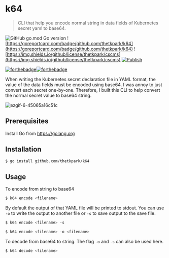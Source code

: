 # k64

> CLI that help you encode normal string in data fields of Kubernetes secret yaml to base64.

![GitHub go.mod Go version](https://img.shields.io/github/go-mod/go-version/thetkpark/k64) ![https://goreportcard.com/badge/github.com/thetkpark/k64](https://goreportcard.com/badge/github.com/thetkpark/k64) ![https://img.shields.io/github/license/thetkpark/cscms](https://img.shields.io/github/license/thetkpark/cscms) [![Publish](https://github.com/thetkpark/k64/actions/workflows/go-publish-on-tag.yml/badge.svg)](https://github.com/thetkpark/k64/actions/workflows/go-publish-on-tag.yml)

[![forthebadge](https://forthebadge.com/images/badges/made-with-go.svg)](https://forthebadge.com)[![forthebadge](https://forthebadge.com/images/badges/you-didnt-ask-for-this.svg)](https://forthebadge.com)

When writing the Kubernetes secret declaration file in YAML format, the value of the data fields must be encoded using base64. I was annoy to just convert each secret one-by-one. Therefore, I built this CLI to help convert the normal secret value to base64 string.

![ezgif-6-45065a16c51c](https://user-images.githubusercontent.com/12962097/133083758-328f2b44-2fcb-48d9-8e83-e424c0647a0b.gif)

## Prerequisites

Install Go from https://golang.org

## Installation

```sh
$ go install github.com/thetkpark/k64
```

## Usage

To encode from string to base64

```sh
$ k64 encode <filename>
```

By default the output of that YAML file will be printed to stdout. You can use `-o` to write the output to another file or `-s` to save output to the save file.

```sh
$ k64 encode <filename> -s
```

```sh
$ k64 encode <filename> -o <filename>
```

To decode from base64 to string. The flag `-o` and `-s` can also be used here.

```sh
$ k64 decode <filename>
```

